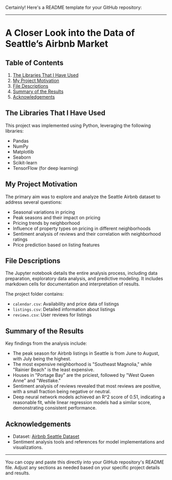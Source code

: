 Certainly! Here's a README template for your GitHub repository:

---

# A Closer Look into the Data of Seattle’s Airbnb Market

## Table of Contents
1. [The Libraries That I Have Used](#the-libraries-that-i-have-used)
2. [My Project Motivation](#my-project-motivation)
3. [File Descriptions](#file-descriptions)
4. [Summary of the Results](#summary-of-the-results)
5. [Acknowledgements](#acknowledgements)

## The Libraries That I Have Used
This project was implemented using Python, leveraging the following libraries:
- Pandas
- NumPy
- Matplotlib
- Seaborn
- Scikit-learn
- TensorFlow (for deep learning)

## My Project Motivation
The primary aim was to explore and analyze the Seattle Airbnb dataset to address several questions:
- Seasonal variations in pricing
- Peak seasons and their impact on pricing
- Pricing trends by neighborhood
- Influence of property types on pricing in different neighborhoods
- Sentiment analysis of reviews and their correlation with neighborhood ratings
- Price prediction based on listing features

## File Descriptions
The Jupyter notebook details the entire analysis process, including data preparation, exploratory data analysis, and predictive modeling. It includes markdown cells for documentation and interpretation of results.

The project folder contains:
- `calendar.csv`: Availability and price data of listings
- `listings.csv`: Detailed information about listings
- `reviews.csv`: User reviews for listings

## Summary of the Results
Key findings from the analysis include:
- The peak season for Airbnb listings in Seattle is from June to August, with July being the highest.
- The most expensive neighborhood is "Southeast Magnolia," while "Rainier Beach" is the least expensive.
- Houses in "Portage Bay" are the priciest, followed by "West Queen Anne" and "Westlake."
- Sentiment analysis of reviews revealed that most reviews are positive, with a small fraction being negative or neutral.
- Deep neural network models achieved an R^2 score of 0.51, indicating a reasonable fit, while linear regression models had a similar score, demonstrating consistent performance.

## Acknowledgements
- Dataset: [Airbnb Seattle Dataset](https://www.kaggle.com/airbnb/seattle)
- Sentiment analysis tools and references for model implementations and visualizations.

---

You can copy and paste this directly into your GitHub repository's README file. Adjust any sections as needed based on your specific project details and results.
